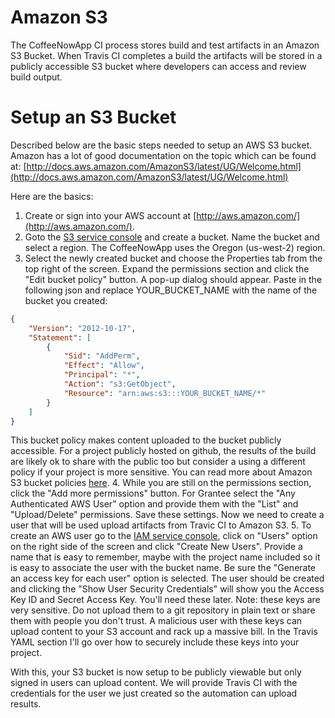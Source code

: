 # Amazon S3
The CoffeeNowApp CI process stores build and test artifacts in an Amazon S3
Bucket. When Travis CI completes a build the artifacts will be stored in a
publicly accessible S3 bucket where developers can access and review build
output.

# Setup an S3 Bucket
Described below are the basic steps needed to setup an AWS S3 bucket. Amazon
has a lot of good documentation on the topic which can be found at:
[http://docs.aws.amazon.com/AmazonS3/latest/UG/Welcome.html](http://docs.aws.amazon.com/AmazonS3/latest/UG/Welcome.html)

Here are the basics:
1. Create or sign into your AWS account at
[http://aws.amazon.com/](http://aws.amazon.com/).
2. Goto the [S3 service console](https://console.aws.amazon.com/s3) and create
a bucket. Name the bucket and select a region. The CoffeeNowApp uses the Oregon
(us-west-2) region.
3. Select the newly created bucket and choose the Properties tab from the top
right of the screen. Expand the permissions section and click the "Edit bucket
policy" button. A pop-up dialog should appear. Paste in the following json and
replace YOUR_BUCKET_NAME with the name of the bucket you created:
```json
{
	"Version": "2012-10-17",
	"Statement": [
		{
			"Sid": "AddPerm",
			"Effect": "Allow",
			"Principal": "*",
			"Action": "s3:GetObject",
			"Resource": "arn:aws:s3:::YOUR_BUCKET_NAME/*"
		}
	]
}
```
This bucket policy makes content uploaded to the bucket publicly accessible.
For a project publicly hosted on github, the results of the build are likely
ok to share with the public too but consider a using a different policy if your
project is more sensitive. You can read more about Amazon S3 bucket policies
[here](https://docs.aws.amazon.com/AmazonS3/latest/dev/example-bucket-policies.html).
4. While you are still on the permissions section, click the "Add more
permissions" button. For Grantee select the "Any Authenticated AWS User" option
and provide them with the "List" and "Upload/Delete" permissions. Save these
settings. Now we need to create a user that will be used upload artifacts from
Travic CI to Amazon S3.
5. To create an AWS user go to the
[IAM service console](https://console.aws.amazon.com/iam), click on "Users"
option on the right side of the screen and click "Create New Users". Provide
a name that is easy to remember, maybe with the project name included so it is
easy to associate the user with the bucket name. Be sure the "Generate an
access key for each user" option is selected. The user should be created and
clicking the "Show User Security Credentials" will show you the Access Key ID
and Secret Access Key. You'll need these later. Note: these keys are very
sensitive. Do not upload them to a git repository in plain text or share them
with people you don't trust. A malicious user with these keys can upload
content to your S3 account and rack up a massive bill. In the Travis YAML
section I'll go over how to securely include these keys into your project.

With this, your S3 bucket is now setup to be publicly viewable but only signed
in users can upload content. We will provide Travis CI with the credentials for
the user we just created so the automation can upload results.